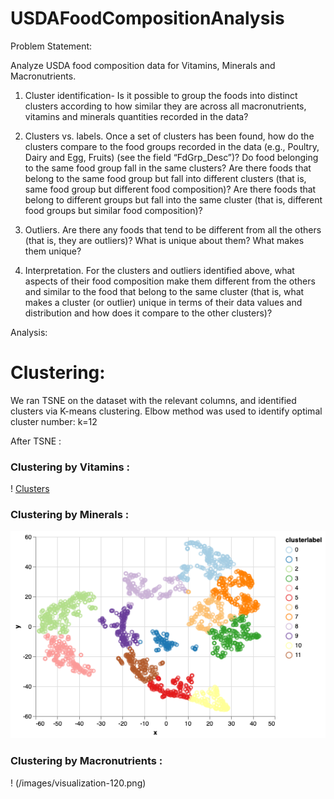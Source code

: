 # USDAFoodCompositionAnalysis

 
Problem Statement:

Analyze USDA food composition data for Vitamins, Minerals and Macronutrients.

1. Cluster identification- Is it possible to group the foods into distinct clusters according to how similar they are across all macronutrients, vitamins and minerals quantities recorded in the data?


2. Clusters vs. labels. Once a set of clusters has been found, how do the clusters compare to the food groups recorded in the data (e.g., Poultry, Dairy and Egg, Fruits) (see the field “FdGrp_Desc”)?
Do food belonging to the same food group fall in the same clusters?
Are there foods that belong to the same food group but fall into different clusters (that is, same food group but different food composition)?
Are there foods that belong to different groups but fall into the same cluster (that is, different food groups but similar food composition)?

3. Outliers. Are there any foods that tend to be different from all the others (that is, they are outliers)? What is unique about them? What makes them unique?


4. Interpretation. For the clusters and outliers identified above, what aspects of their food composition make them different from the others and similar to the food that belong to the same cluster (that is, what makes a cluster (or outlier) unique in terms of their data values and distribution and how does it compare to the other clusters)?



Analysis:


# Clustering:

We ran TSNE on the dataset with the relevant columns, and identified clusters via K-means clustering. Elbow method was used to identify optimal cluster number: k=12

After TSNE :

### Clustering by Vitamins :

! [Clusters](/images/visualization-106.png)

### Clustering by Minerals :

![Clusters](/images/visualization-113.png)

### Clustering by Macronutrients :

! (/images/visualization-120.png)



